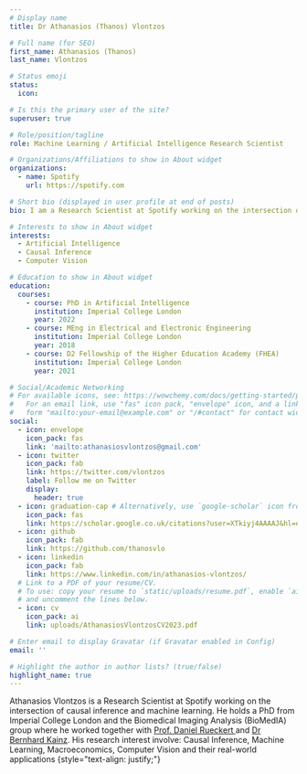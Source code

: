 ```yaml
---
# Display name
title: Dr Athanasios (Thanos) Vlontzos

# Full name (for SEO)
first_name: Athanasios (Thanos)
last_name: Vlontzos

# Status emoji
status:
  icon: 

# Is this the primary user of the site?
superuser: true

# Role/position/tagline
role: Machine Learning / Artificial Intelligence Research Scientist 

# Organizations/Affiliations to show in About widget
organizations:
  - name: Spotify
    url: https://spotify.com

# Short bio (displayed in user profile at end of posts)
bio: I am a Research Scientist at Spotify working on the intersection of machine learning and causal inference. I hold a PhD from Imperial College London and the Biomedical Image Analysis group. 

# Interests to show in About widget
interests:
  - Artificial Intelligence
  - Causal Inference
  - Computer Vision

# Education to show in About widget
education:
  courses:
    - course: PhD in Artificial Intelligence
      institution: Imperial College London
      year: 2022
    - course: MEng in Electrical and Electronic Engineering 
      institution: Imperial College London
      year: 2018
    - course: D2 Fellowship of the Higher Education Academy (FHEA) 
      institution: Imperial College London
      year: 2021

# Social/Academic Networking
# For available icons, see: https://wowchemy.com/docs/getting-started/page-builder/#icons
#   For an email link, use "fas" icon pack, "envelope" icon, and a link in the
#   form "mailto:your-email@example.com" or "/#contact" for contact widget.
social:
  - icon: envelope
    icon_pack: fas
    link: 'mailto:athanasiosvlontzos@gmail.com'
  - icon: twitter
    icon_pack: fab
    link: https://twitter.com/vlontzos
    label: Follow me on Twitter
    display:
      header: true
  - icon: graduation-cap # Alternatively, use `google-scholar` icon from `ai` icon pack
    icon_pack: fas
    link: https://scholar.google.co.uk/citations?user=XTkiyj4AAAAJ&hl=en
  - icon: github
    icon_pack: fab
    link: https://github.com/thanosvlo
  - icon: linkedin
    icon_pack: fab
    link: https://www.linkedin.com/in/athanasios-vlontzos/
  # Link to a PDF of your resume/CV.
  # To use: copy your resume to `static/uploads/resume.pdf`, enable `ai` icons in `params.yaml`,
  # and uncomment the lines below.
  - icon: cv
    icon_pack: ai
    link: uploads/AthanasiosVlontzosCV2023.pdf

# Enter email to display Gravatar (if Gravatar enabled in Config)
email: ''

# Highlight the author in author lists? (true/false)
highlight_name: true
---
```


Athanasios Vlontzos is a Research Scientist at Spotify working on the intersection of causal inference and machine learning. He holds a PhD from Imperial College London and the Biomedical Imaging Analysis (BioMedIA) group where he worked together with [Prof. Daniel Rueckert ](https://www.imperial.ac.uk/people/d.rueckert) and [Dr Bernhard Kainz](https://bernhard-kainz.com). His research interest involve: Causal Inference, Machine Learning, Macroeconomics, Computer Vision and their real-world applications
{style="text-align: justify;"}
